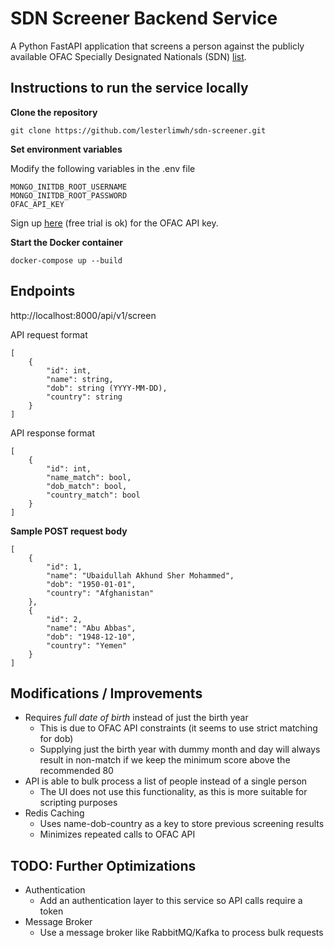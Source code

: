 # SDN Screener Backend Service
A Python FastAPI application that screens a person against the publicly available OFAC Specially Designated Nationals (SDN) [list](https://sanctionslist.ofac.treas.gov/Home/SdnList).
## Instructions to run the service locally
**Clone the repository**
```
git clone https://github.com/lesterlimwh/sdn-screener.git
```
**Set environment variables**

Modify the following variables in the .env file
```
MONGO_INITDB_ROOT_USERNAME
MONGO_INITDB_ROOT_PASSWORD
OFAC_API_KEY
```
Sign up [here](https://www.ofac-api.com/account/sign-up) (free trial is ok) for the OFAC API key.

**Start the Docker container**
```
docker-compose up --build
```

## Endpoints
http://localhost:8000/api/v1/screen

API request format
```
[
    {
        "id": int,
        "name": string,
        "dob": string (YYYY-MM-DD),
        "country": string
    }
]
```

API response format
```
[
    {
        "id": int,
        "name_match": bool,
        "dob_match": bool,
        "country_match": bool
    }
]
```

**Sample POST request body**
```
[
    {
        "id": 1,
        "name": "Ubaidullah Akhund Sher Mohammed",
        "dob": "1950-01-01",
        "country": "Afghanistan"
    },
    {
        "id": 2,
        "name": "Abu Abbas",
        "dob": "1948-12-10",
        "country": "Yemen"
    }
]
```

## Modifications / Improvements
- Requires *full date of birth* instead of just the birth year
    - This is due to OFAC API constraints (it seems to use strict matching for dob)
    - Supplying just the birth year with dummy month and day will always result in non-match if we keep the minimum score above the recommended 80
- API is able to bulk process a list of people instead of a single person
    - The UI does not use this functionality, as this is more suitable for scripting purposes
- Redis Caching
    - Uses name-dob-country as a key to store previous screening results
    - Minimizes repeated calls to OFAC API

## TODO: Further Optimizations
- Authentication
    - Add an authentication layer to this service so API calls require a token
- Message Broker
    - Use a message broker like RabbitMQ/Kafka to process bulk requests
